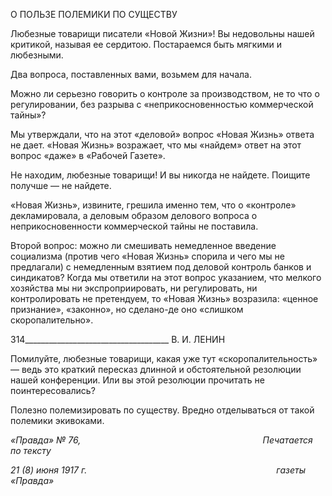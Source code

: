 О ПОЛЬЗЕ ПОЛЕМИКИ ПО СУЩЕСТВУ

Любезные товарищи писатели «Новой Жизни»! Вы недовольны нашей критикой, на­зывая ее сердитою. Постараемся быть мягкими и любезными.

Два вопроса, поставленных вами, возьмем для начала.

Можно ли серьезно говорить о контроле за производством, не то что о регулирова­нии, без разрыва с «неприкосновенностью коммерческой тайны»?

Мы утверждали, что на этот «деловой» вопрос «Новая Жизнь» ответа не дает. «Но­вая Жизнь» возражает, что мы «найдем» ответ на этот вопрос «даже» в «Рабочей Газе­те».

Не находим, любезные товарищи! И вы никогда не найдете. Поищите получше — не найдете.

«Новая Жизнь», извините, грешила именно тем, что о «контроле» декламировала, а деловым образом делового вопроса о неприкосновенности коммерческой тайны не по­ставила.

Второй вопрос: можно ли смешивать немедленное введение социализма (против че­го «Новая Жизнь» спорила и чего мы не предлагали) с немедленным взятием под дело­вой контроль банков и синдикатов? Когда мы ответили на этот вопрос указанием, что мелкого хозяйства мы ни экспроприировать, ни регулировать, ни контролировать не претендуем, то «Новая Жизнь» возразила: «ценное признание», «законно», но сделано-де оно «слишком скоропалительно».

  

314____________________________________ В. И. ЛЕНИН

Помилуйте, любезные товарищи, какая уже тут «скоропалительность» — ведь это краткий пересказ длинной и обстоятельной резолюции нашей конференции. Или вы этой резолюции прочитать не поинтересовались?

Полезно полемизировать по существу. Вредно отделываться от такой полемики эки­воками.

_«Правда» № 76,                                                                          Печатается по тексту_

_21 (8) июня 1917 г.                                                                             газеты «Правда»_